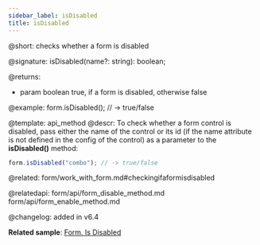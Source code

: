 ```yaml
---
sidebar_label: isDisabled
title: isDisabled
---          
```


@short: checks whether a form is disabled

@signature: isDisabled(name?: string): boolean;



@returns:
- param	boolean     true, if a form is disabled, otherwise false


@example:
form.isDisabled(); // -> true/false


@template: api_method
@descr:
To check whether a form control is disabled, pass either the name of the control or its id (if the name attribute is not defined in the config of the control) as a parameter to the **isDisabled()** method:

~~~js
form.isDisabled("combo"); // -> true/false
~~~

@related: form/work_with_form.md#checkingifaformisdisabled

@relatedapi: form/api/form_disable_method.md
form/api/form_enable_method.md

@changelog: added in v6.4

**Related sample**: [Form. Is Disabled](https://snippet.dhtmlx.com/lthu8p6p)
